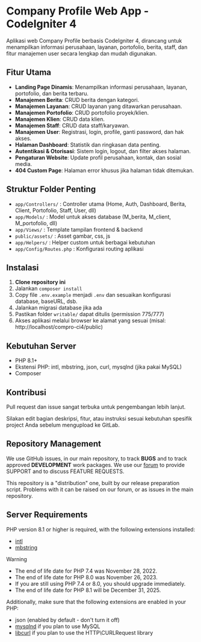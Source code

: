 
# Company Profile Web App - CodeIgniter 4

Aplikasi web Company Profile berbasis CodeIgniter 4, dirancang untuk menampilkan informasi perusahaan, layanan, portofolio, berita, staff, dan fitur manajemen user secara lengkap dan mudah digunakan.

## Fitur Utama

- **Landing Page Dinamis**: Menampilkan informasi perusahaan, layanan, portofolio, dan berita terbaru.
- **Manajemen Berita**: CRUD berita dengan kategori.
- **Manajemen Layanan**: CRUD layanan yang ditawarkan perusahaan.
- **Manajemen Portofolio**: CRUD portofolio proyek/klien.
- **Manajemen Klien**: CRUD data klien.
- **Manajemen Staff**: CRUD data staff/karyawan.
- **Manajemen User**: Registrasi, login, profile, ganti password, dan hak akses.
- **Halaman Dashboard**: Statistik dan ringkasan data penting.
- **Autentikasi & Otorisasi**: Sistem login, logout, dan filter akses halaman.
- **Pengaturan Website**: Update profil perusahaan, kontak, dan sosial media.
- **404 Custom Page**: Halaman error khusus jika halaman tidak ditemukan.

## Struktur Folder Penting

- `app/Controllers/` : Controller utama (Home, Auth, Dashboard, Berita, Client, Portofolio, Staff, User, dll)
- `app/Models/` : Model untuk akses database (M_berita, M_client, M_portofolio, dll)
- `app/Views/` : Template tampilan frontend & backend
- `public/assets/` : Asset gambar, css, js
- `app/Helpers/` : Helper custom untuk berbagai kebutuhan
- `app/Config/Routes.php` : Konfigurasi routing aplikasi

## Instalasi

1. **Clone repository ini**
2. Jalankan `composer install`
3. Copy file `.env.example` menjadi `.env` dan sesuaikan konfigurasi database, baseURL, dsb.
4. Jalankan migrasi database jika ada
5. Pastikan folder `writable/` dapat ditulis (permission 775/777)
6. Akses aplikasi melalui browser ke alamat yang sesuai (misal: http://localhost/compro-ci4/public)

## Kebutuhan Server

- PHP 8.1+
- Ekstensi PHP: intl, mbstring, json, curl, mysqlnd (jika pakai MySQL)
- Composer

## Kontribusi

Pull request dan issue sangat terbuka untuk pengembangan lebih lanjut.


Silakan edit bagian deskripsi, fitur, atau instruksi sesuai kebutuhan spesifik project Anda sebelum mengupload ke GitLab.
## Repository Management

We use GitHub issues, in our main repository, to track **BUGS** and to track approved **DEVELOPMENT** work packages.
We use our [forum](http://forum.codeigniter.com) to provide SUPPORT and to discuss
FEATURE REQUESTS.

This repository is a "distribution" one, built by our release preparation script.
Problems with it can be raised on our forum, or as issues in the main repository.

## Server Requirements

PHP version 8.1 or higher is required, with the following extensions installed:

- [intl](http://php.net/manual/en/intl.requirements.php)
- [mbstring](http://php.net/manual/en/mbstring.installation.php)

> [!WARNING]
> - The end of life date for PHP 7.4 was November 28, 2022.
> - The end of life date for PHP 8.0 was November 26, 2023.
> - If you are still using PHP 7.4 or 8.0, you should upgrade immediately.
> - The end of life date for PHP 8.1 will be December 31, 2025.

Additionally, make sure that the following extensions are enabled in your PHP:

- json (enabled by default - don't turn it off)
- [mysqlnd](http://php.net/manual/en/mysqlnd.install.php) if you plan to use MySQL
- [libcurl](http://php.net/manual/en/curl.requirements.php) if you plan to use the HTTP\CURLRequest library
